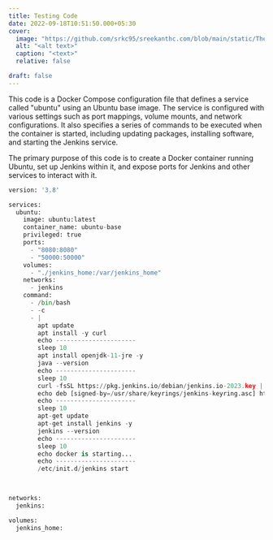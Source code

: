 ```yaml
---
title: Testing Code
date: 2022-09-18T10:51:50.000+05:30
cover:
  image: "https://github.com/srkc95/sreekanthc.com/blob/main/static/Theyyam_fighting_under_vangoghs_starry_night.png"
  alt: "<alt text>"
  caption: "<text>"
  relative: false

draft: false
---
```


This code is a Docker Compose configuration file that defines a service called "ubuntu" using an Ubuntu base image. The service is configured with various settings such as port mappings, volume mounts, and network configurations. It also specifies a series of commands to be executed when the container is started, including updating packages, installing software, and starting the Jenkins service.

The primary purpose of this code is to create a Docker container running Ubuntu, set up Jenkins within it, and expose ports for Jenkins and other services to interact with it.

``` python
version: '3.8'

services:
  ubuntu:
    image: ubuntu:latest
    container_name: ubuntu-base
    privileged: true
    ports:
      - "8080:8080"
      - "50000:50000"
    volumes:
      - "./jenkins_home:/var/jenkins_home"
    networks:
      - jenkins
    command:
      - /bin/bash
      - -c
      - |
        apt update
        apt install -y curl
        echo ----------------------
        sleep 10
        apt install openjdk-11-jre -y
        java --version
        echo ----------------------
        sleep 10
        curl -fsSL https://pkg.jenkins.io/debian/jenkins.io-2023.key | tee /usr/share/keyrings/jenkins-keyring.asc > /dev/null
        echo deb [signed-by=/usr/share/keyrings/jenkins-keyring.asc] https://pkg.jenkins.io/debian binary/ | tee /etc/apt/sources.list.d/jenkins.list > /dev/null
        echo ----------------------
        sleep 10
        apt-get update
        apt-get install jenkins -y
        jenkins --version
        echo ----------------------
        sleep 10
        echo docker is starting...
        echo ----------------------
        /etc/init.d/jenkins start

        

networks:
  jenkins:

volumes:
  jenkins_home:

```
